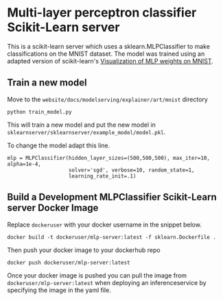 # Multi-layer perceptron classifier Scikit-Learn server

This is a  scikit-learn server which uses a sklearn.MLPClassifier to make classifications on the MNIST dataset. The model was trained using an adapted version of scikit-learn's [Visualization of MLP weights on MNIST](https://scikit-learn.org/stable/auto_examples/neural_networks/plot_mnist_filters.html#sphx-glr-auto-examples-neural-networks-plot-mnist-filters-py).

## Train a new model

Move to the `website/docs/modelserving/explainer/art/mnist` directory

`python train_model.py`

This will train a new model and put the new model in `sklearnserver/sklearnserver/example_model/model.pkl`.

To change the model adapt this line.

```
mlp = MLPClassifier(hidden_layer_sizes=(500,500,500), max_iter=10, alpha=1e-4,
                    solver='sgd', verbose=10, random_state=1,
                    learning_rate_init=.1)
```

## Build a Development MLPClassifier Scikit-Learn server Docker Image

Replace `dockeruser` with your docker username in the snippet below.

`docker build -t dockeruser/mlp-server:latest -f sklearn.Dockerfile .`

Then push your docker image to your dockerhub repo

`docker push dockeruser/mlp-server:latest`

Once your docker image is pushed you can pull the image from `dockeruser/mlp-server:latest` when deploying an inferenceservice by specifying the image in the yaml file.
